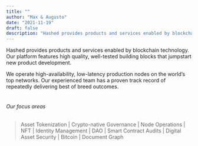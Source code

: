```yaml
---
title: ""
author: "Max & Augusto"
date: "2021-11-19"
draft: false
description: "Hashed provides products and services enabled by blockchain technology. Our platform features high quality, well-tested building blocks that jumpstart new product development.\n\nWe operate high-availability, low-latency production nodes on the world’s top networks. Our experienced team has a proven track record of repeatedly delivering best of breed outcomes."
---
```


Hashed provides products and services enabled by blockchain technology. Our platform features high quality, well-tested building blocks that jumpstart new product development.

We operate high-availability, low-latency production nodes on the world’s top networks. Our experienced team has a proven track record of repeatedly delivering best of breed outcomes.<br><br>

###### Our focus areas
> Asset Tokenization | Crypto-native Governance | Node Operations | NFT | Identity Management | DAO | Smart Contract Audits | Digital Asset Security | Bitcoin | Document Graph